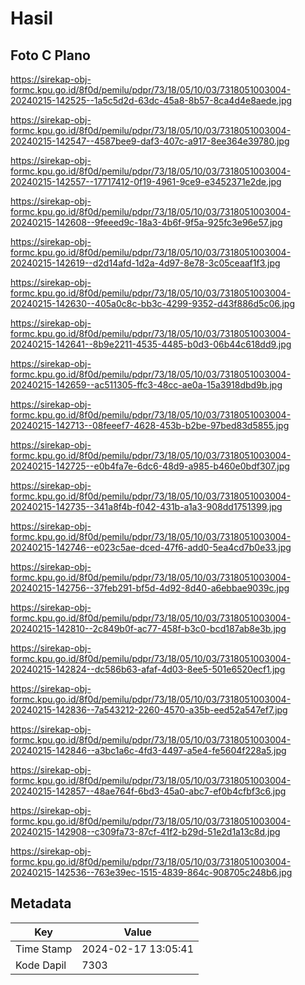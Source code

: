 # Hasil

## Foto C Plano

https://sirekap-obj-formc.kpu.go.id/8f0d/pemilu/pdpr/73/18/05/10/03/7318051003004-20240215-142525--1a5c5d2d-63dc-45a8-8b57-8ca4d4e8aede.jpg

https://sirekap-obj-formc.kpu.go.id/8f0d/pemilu/pdpr/73/18/05/10/03/7318051003004-20240215-142547--4587bee9-daf3-407c-a917-8ee364e39780.jpg

https://sirekap-obj-formc.kpu.go.id/8f0d/pemilu/pdpr/73/18/05/10/03/7318051003004-20240215-142557--17717412-0f19-4961-9ce9-e3452371e2de.jpg

https://sirekap-obj-formc.kpu.go.id/8f0d/pemilu/pdpr/73/18/05/10/03/7318051003004-20240215-142608--9feeed9c-18a3-4b6f-9f5a-925fc3e96e57.jpg

https://sirekap-obj-formc.kpu.go.id/8f0d/pemilu/pdpr/73/18/05/10/03/7318051003004-20240215-142619--d2d14afd-1d2a-4d97-8e78-3c05ceaaf1f3.jpg

https://sirekap-obj-formc.kpu.go.id/8f0d/pemilu/pdpr/73/18/05/10/03/7318051003004-20240215-142630--405a0c8c-bb3c-4299-9352-d43f886d5c06.jpg

https://sirekap-obj-formc.kpu.go.id/8f0d/pemilu/pdpr/73/18/05/10/03/7318051003004-20240215-142641--8b9e2211-4535-4485-b0d3-06b44c618dd9.jpg

https://sirekap-obj-formc.kpu.go.id/8f0d/pemilu/pdpr/73/18/05/10/03/7318051003004-20240215-142659--ac511305-ffc3-48cc-ae0a-15a3918dbd9b.jpg

https://sirekap-obj-formc.kpu.go.id/8f0d/pemilu/pdpr/73/18/05/10/03/7318051003004-20240215-142713--08feeef7-4628-453b-b2be-97bed83d5855.jpg

https://sirekap-obj-formc.kpu.go.id/8f0d/pemilu/pdpr/73/18/05/10/03/7318051003004-20240215-142725--e0b4fa7e-6dc6-48d9-a985-b460e0bdf307.jpg

https://sirekap-obj-formc.kpu.go.id/8f0d/pemilu/pdpr/73/18/05/10/03/7318051003004-20240215-142735--341a8f4b-f042-431b-a1a3-908dd1751399.jpg

https://sirekap-obj-formc.kpu.go.id/8f0d/pemilu/pdpr/73/18/05/10/03/7318051003004-20240215-142746--e023c5ae-dced-47f6-add0-5ea4cd7b0e33.jpg

https://sirekap-obj-formc.kpu.go.id/8f0d/pemilu/pdpr/73/18/05/10/03/7318051003004-20240215-142756--37feb291-bf5d-4d92-8d40-a6ebbae9039c.jpg

https://sirekap-obj-formc.kpu.go.id/8f0d/pemilu/pdpr/73/18/05/10/03/7318051003004-20240215-142810--2c849b0f-ac77-458f-b3c0-bcd187ab8e3b.jpg

https://sirekap-obj-formc.kpu.go.id/8f0d/pemilu/pdpr/73/18/05/10/03/7318051003004-20240215-142824--dc586b63-afaf-4d03-8ee5-501e6520ecf1.jpg

https://sirekap-obj-formc.kpu.go.id/8f0d/pemilu/pdpr/73/18/05/10/03/7318051003004-20240215-142836--7a543212-2260-4570-a35b-eed52a547ef7.jpg

https://sirekap-obj-formc.kpu.go.id/8f0d/pemilu/pdpr/73/18/05/10/03/7318051003004-20240215-142846--a3bc1a6c-4fd3-4497-a5e4-fe5604f228a5.jpg

https://sirekap-obj-formc.kpu.go.id/8f0d/pemilu/pdpr/73/18/05/10/03/7318051003004-20240215-142857--48ae764f-6bd3-45a0-abc7-ef0b4cfbf3c6.jpg

https://sirekap-obj-formc.kpu.go.id/8f0d/pemilu/pdpr/73/18/05/10/03/7318051003004-20240215-142908--c309fa73-87cf-41f2-b29d-51e2d1a13c8d.jpg

https://sirekap-obj-formc.kpu.go.id/8f0d/pemilu/pdpr/73/18/05/10/03/7318051003004-20240215-142536--763e39ec-1515-4839-864c-908705c248b6.jpg


## Metadata

| Key        | Value               |
| ---------- | ------------------- |
| Time Stamp | 2024-02-17 13:05:41 |
| Kode Dapil | 7303                |



